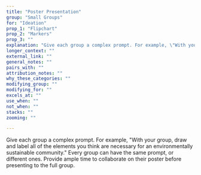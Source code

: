 ```yaml
---
title: "Poster Presentation"
group: "Small Groups"
for: "Ideation"
prop_1: "Flipchart"
prop_2: "Markers"
prop_3: ""
explanation: "Give each group a complex prompt. For example, \"With your group, draw and label all of the elements you think are necessary for an environmentally sustainable community.\" Every group can have the same prompt, or different ones. Provide ample time to collaborate on their poster before presenting to the full group."
longer_context: ""
external_link: ""
general_notes: ""
pairs_with: ""
attribution_notes: ""
why_these_categories: ""
modifying_group: ""
modifying_for: ""
excels_at: ""
use_when: ""
not_when: ""
stacks: ""
zooming: ""

---
```


Give each group a complex prompt. For example, "With your group, draw and label all of the elements you think are necessary for an environmentally sustainable community." Every group can have the same prompt, or different ones. Provide ample time to collaborate on their poster before presenting to the full group.
